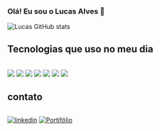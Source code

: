 ### Olá! Eu sou o Lucas Alves 👋

![Lucas GitHub stats](https://github-readme-stats.vercel.app/api?username=lucaslanpdsa&show_icons=true&theme=dracula)

## Tecnologias que uso no meu dia

<div style="display: inline-block"><br/>
  <img src="https://img.shields.io/badge/JavaScript-F7DF1E?style=for-the-badge&logo=javascript&logoColor=black"/>
  <img src="https://img.shields.io/badge/TypeScript-007ACC?style=for-the-badge&logo=typescript&logoColor=white"/>
  <img src="https://img.shields.io/badge/React-20232A?style=for-the-badge&logo=react&logoColor=61DAFB"/>
  <img src="https://img.shields.io/badge/Redux-593D88?style=for-the-badge&logo=redux&logoColor=white"/>
  <img src="https://img.shields.io/badge/React_Router-CA4245?style=for-the-badge&logo=react-router&logoColor=white"/>
  <img src="https://img.shields.io/badge/Bootstrap-563D7C?style=for-the-badge&logo=bootstrap&logoColor=white"/>
  <img src="https://img.shields.io/badge/Sass-CC6699?style=for-the-badge&logo=sass&logoColor=white"/>
</div>

## contato <br/>

<div style="display: inline-block">

[![linkedin](https://img.shields.io/badge/LinkedIn-0077B5?style=for-the-badge&logo=linkedin&logoColor=white)](https://www.linkedin.com/in/lucasalves8/)
[![Portifólio](https://img.shields.io/badge/website-000000?style=for-the-badge&logo=About.me&logoColor=white)](https://portifolio2024.vercel.app/)

</div>

